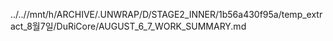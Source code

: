 ../..//mnt/h/ARCHIVE/.UNWRAP/D/STAGE2_INNER/1b56a430f95a/temp_extract_8월7일/DuRiCore/AUGUST_6_7_WORK_SUMMARY.md